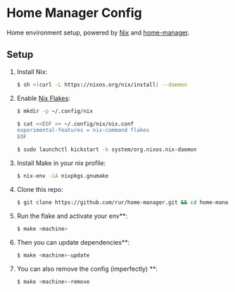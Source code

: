 # Home Manager Config

Home environment setup, powered by [Nix](https://nixos.org/nix/) and [home-manager](https://github.com/rycee/home-manager).

## Setup

1. Install Nix:
   ```bash
   $ sh <(curl -L https://nixos.org/nix/install) --daemon
   ```
1. Enable [Nix Flakes](https://www.tweag.io/blog/2020-05-25-flakes):
   ```bash
   $ mkdir -p ~/.config/nix

   $ cat <<EOF >> ~/.config/nix/nix.conf
   experimental-features = nix-command flakes
   EOF

   $ sudo launchctl kickstart -k system/org.nixos.nix-daemon
   ```
1. Install Make in your nix profile:
   ```bash
   $ nix-env -iA nixpkgs.gnumake
   ```
1. Clone this repo:
   ```bash
   $ git clone https://github.com/rur/home-manager.git && cd home-manager
   ```
1. Run the flake and activate your env**:
   ```bash
   $ make <machine>
   ```
1. Then you can update dependencies**:
   ```bash
   $ make <machine>-update
   ```
1. You can also remove the config (imperfectly) **:
   ```bash
   $ make <machine>-remove
   ```
